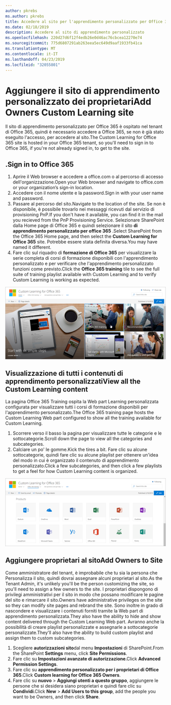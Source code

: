```yaml
---
author: pkrebs
ms.author: pkrebs
title: Accedere al sito per l'apprendimento personalizzato per Office 365
ms.date: 02/18/2019
description: Accedere al sito di apprendimento personalizzato
ms.openlocfilehash: 220d27d6f12f4edb26e0d46ac76cbcea12270e74
ms.sourcegitcommit: 775d6807291ab263eea5ec649d9aaf1933fb41ca
ms.translationtype: MT
ms.contentlocale: it-IT
ms.lasthandoff: 04/23/2019
ms.locfileid: "32055801"
---
```

# <a name="add-owners-custom-learning-site"></a><span data-ttu-id="e7833-103">Aggiungere il sito di apprendimento personalizzato dei proprietari</span><span class="sxs-lookup"><span data-stu-id="e7833-103">Add Owners Custom Learning site</span></span>

<span data-ttu-id="e7833-104">Il sito di apprendimento personalizzato per Office 365 è ospitato nel tenant di Office 365, quindi è necessario accedere a Office 365, se non è già stato eseguito l'accesso, per accedere al sito.</span><span class="sxs-lookup"><span data-stu-id="e7833-104">The Custom Learning for Office 365 site is hosted in your Office 365 tenant, so you'll need to sign in to Office 365, if you're not already signed in, to get to the site.</span></span> 

## <a name="sign-in-to-office-365"></a><span data-ttu-id="e7833-105">.</span><span class="sxs-lookup"><span data-stu-id="e7833-105">Sign in to Office 365</span></span> 

1.  <span data-ttu-id="e7833-106">Aprire il Web browser e accedere a office.com o al percorso di accesso dell'organizzazione.</span><span class="sxs-lookup"><span data-stu-id="e7833-106">Open your Web browser and navigate to office.com or your organization’s sign-in location.</span></span> 
2.  <span data-ttu-id="e7833-107">Accedere con il nome utente e la password.</span><span class="sxs-lookup"><span data-stu-id="e7833-107">Sign in with your user name and password.</span></span>
3.  <span data-ttu-id="e7833-108">Passare al percorso del sito.</span><span class="sxs-lookup"><span data-stu-id="e7833-108">Navigate to the location of the site.</span></span> <span data-ttu-id="e7833-109">Se non è disponibile, è possibile trovarlo nei messaggi ricevuti dal servizio di provisioning PnP.</span><span class="sxs-lookup"><span data-stu-id="e7833-109">If you don't have it available, you can find it in the mail you recieved from the PnP Provisioning Service.</span></span> <span data-ttu-id="e7833-110">Selezionare SharePoint dalla Home page di Office 365 e quindi selezionare il sito **di apprendimento personalizzato per office 365** .</span><span class="sxs-lookup"><span data-stu-id="e7833-110">Select SharePoint from the Office 365 Home page, and then select the **Custom Learning for Office 365** site.</span></span> <span data-ttu-id="e7833-111">Potrebbe essere stata definita diversa.</span><span class="sxs-lookup"><span data-stu-id="e7833-111">You may have named it different.</span></span> 
5. <span data-ttu-id="e7833-112">Fare clic sul riquadro di **formazione di Office 365** per visualizzare la serie completa di corsi di formazione disponibili con l'apprendimento personalizzato e per verificare che l'apprendimento personalizzato funzioni come previsto.</span><span class="sxs-lookup"><span data-stu-id="e7833-112">Click the **Office 365 training** tile to see the full suite of training playlist available with Custom Learning and to verify Custom Learning is working as expected.</span></span> 

![CG-GOTO. png](media/cg-goto.png)

## <a name="view-all-the-custom-learning-content"></a><span data-ttu-id="e7833-114">Visualizzazione di tutti i contenuti di apprendimento personalizzati</span><span class="sxs-lookup"><span data-stu-id="e7833-114">View all the Custom Learning content</span></span>
<span data-ttu-id="e7833-115">La pagina Office 365 Training ospita la Web part Learning personalizzata configurata per visualizzare tutti i corsi di formazione disponibili per l'apprendimento personalizzato.</span><span class="sxs-lookup"><span data-stu-id="e7833-115">The Office 365 training page hosts the Custom Learning Web part configured to show all the training available for Custom Learning.</span></span> 

1. <span data-ttu-id="e7833-116">Scorrere verso il basso la pagina per visualizzare tutte le categorie e le sottocategorie.</span><span class="sxs-lookup"><span data-stu-id="e7833-116">Scroll down the page to view all the categories and subcategories.</span></span>
2. <span data-ttu-id="e7833-117">Calciare un po' le gomme.</span><span class="sxs-lookup"><span data-stu-id="e7833-117">Kick the tires a bit.</span></span> <span data-ttu-id="e7833-118">Fare clic su alcune sottocategorie, quindi fare clic su alcune playlist per ottenere un'idea del modo in cui è organizzato il contenuto di apprendimento personalizzato.</span><span class="sxs-lookup"><span data-stu-id="e7833-118">Click a few subcategories, and then click a few playlists to get a feel for how Custom Learning content is organized.</span></span> 

![CG-gotoall. png](media/cg-gotoall.png)

## <a name="add-owners-to-site"></a><span data-ttu-id="e7833-120">Aggiungere proprietari al sito</span><span class="sxs-lookup"><span data-stu-id="e7833-120">Add Owners to Site</span></span>
<span data-ttu-id="e7833-121">Come amministratore del tenant, è improbabile che tu sia la persona che Personalizza il sito, quindi dovrai assegnare alcuni proprietari al sito.</span><span class="sxs-lookup"><span data-stu-id="e7833-121">As the Tenant Admin, it's unlikely you'll be the person customizing the site, so you'll need to assign a few owners to the site.</span></span> <span data-ttu-id="e7833-122">I proprietari dispongono di privilegi amministrativi per il sito in modo che possano modificare le pagine del sito e rimarcare il sito.</span><span class="sxs-lookup"><span data-stu-id="e7833-122">Owners have administrative privileges on the site so they can modify site pages and rebrand the site.</span></span> <span data-ttu-id="e7833-123">Sono inoltre in grado di nascondere e visualizzare i contenuti forniti tramite la Web part di apprendimento personalizzata.</span><span class="sxs-lookup"><span data-stu-id="e7833-123">They also have the ability to hide and show content delivered through the Custom Learning Web part.</span></span> <span data-ttu-id="e7833-124">Avranno anche la possibilità di creare playlist personalizzate e assegnarle a sottocategorie personalizzate.</span><span class="sxs-lookup"><span data-stu-id="e7833-124">They'll also have the ability to build custom playlist and assign them to custom subcategories.</span></span>  

1. <span data-ttu-id="e7833-125">Scegliere **autorizzazioni sito**dal menu **Impostazioni** di SharePoint.</span><span class="sxs-lookup"><span data-stu-id="e7833-125">From the SharePoint **Settings** menu, click **Site Permissions**.</span></span>
2. <span data-ttu-id="e7833-126">Fare clic su **Impostazioni avanzate di autorizzazione**.</span><span class="sxs-lookup"><span data-stu-id="e7833-126">Click **Advanced Permission Settings**.</span></span>
3. <span data-ttu-id="e7833-127">Fare clic su **apprendimento personalizzato per i proprietari di Office 365**.</span><span class="sxs-lookup"><span data-stu-id="e7833-127">Click **Custom learning for Office 365 Owners**.</span></span>
4. <span data-ttu-id="e7833-128">Fare clic su **nuovo** > **Aggiungi utenti a questo gruppo**, aggiungere le persone che si desidera siano proprietari e quindi fare clic su **Condividi**.</span><span class="sxs-lookup"><span data-stu-id="e7833-128">Click **New** > **Add Users to this group**, add the people you want to be Owners, and then click **Share**.</span></span>

